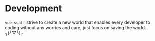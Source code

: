 # Development

`vue-scaff` strive to create a new world that enables every developer to coding without any worries and care, just focus on saving the world. ╮(╯▽╰)╭
